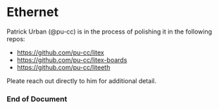 # Ethernet

Patrick Urban (@pu-cc) is in the process of polishing it in the following repos:
- https://github.com/pu-cc/litex
- https://github.com/pu-cc/litex-boards
- https://github.com/pu-cc/liteeth

Pleate reach out directly to him for additional detail.
   
### End of Document
